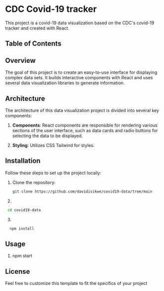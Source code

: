 # CDC Covid-19 tracker

This project is a covid-19 data visualization based on the CDC's covid-19 tracker and created with React.

## Table of Contents

## Overview

The goal of this project is to create an easy-to-use interface for displaying complex data sets. It builds interactive components with React and uses several data visualization libraries to generate information.

## Architecture

The architecture of this data visualization project is divided into several key components:

1. **Components**: React components are responsible for rendering various sections of the user interface, such as data cards and radio buttons for selecting the data to be displayed.

2. **Styling**: Utilizes CSS Tailwind for styles.

## Installation

Follow these steps to set up the project locally:

1. Clone the repository:

   ```bash
   git clone https://github.com/davidisikwe/covid19-data/tree/main

   ```

2.

```bash
 cd covid19-data
```

3.

```bash
  npm install
```

## Usage

1. npm start

## License

Feel free to customize this template to fit the specifics of your project
